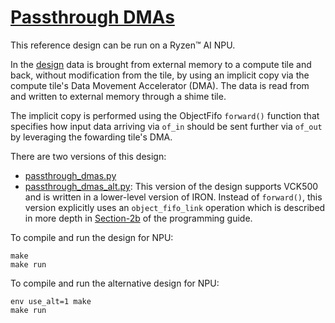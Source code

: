 <!---//===- README.md --------------------------*- Markdown -*-===//
//
// This file is licensed under the Apache License v2.0 with LLVM Exceptions.
// See https://llvm.org/LICENSE.txt for license information.
// SPDX-License-Identifier: Apache-2.0 WITH LLVM-exception
//
// Copyright (C) 2024, Advanced Micro Devices, Inc.
// 
//===----------------------------------------------------------------------===//-->

# <ins>Passthrough DMAs</ins>

This reference design can be run on a Ryzen™ AI NPU.

In the [design](./passthrough_dmas.py) data is brought from external memory to a compute tile and back, without modification from the tile, by using an implicit copy via the compute tile's Data Movement Accelerator (DMA). The data is read from and written to external memory through a shime tile.

The implicit copy is performed using the ObjectFifo `forward()` function that specifies how input data arriving via `of_in` should be sent further via `of_out` by leveraging the fowarding tile's DMA. 

There are two versions of this design:
* [passthrough_dmas.py](./passthrough_dmas.py)
* [passthrough_dmas_alt.py](./passthrough_dmas_alt.py): This version of the design supports VCK500 and is written in a lower-level version of IRON. Instead of `forward()`, this version explicitly uses an `object_fifo_link` operation which is described in more depth in [Section-2b](../../../programming_guide/section-2/section-2b/03_Link_Distribute_Join/README.md#object-fifo-link) of the programming guide.


To compile and run the design for NPU:
```shell
make
make run
```

To compile and run the alternative design for NPU:
```shell
env use_alt=1 make
make run
```